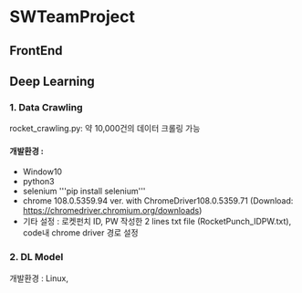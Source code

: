 # SWTeamProject

## FrontEnd

## Deep Learning
### 1. Data Crawling
rocket_crawling.py: 약 10,000건의 데이터 크롤링 가능
#### 개발환경 : 
* Window10
* python3
* selenium
'''pip install selenium'''
* chrome 108.0.5359.94 ver. with ChromeDriver108.0.5359.71 (Download: https://chromedriver.chromium.org/downloads)
* 기타 설정 : 로켓펀치 ID, PW 작성한 2 lines txt file (RocketPunch_IDPW.txt), code내 chrome driver 경로 설정 

### 2. DL Model
개발환경 : Linux, 
